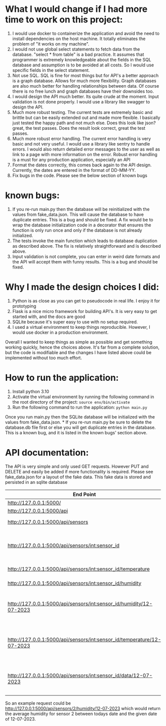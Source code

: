# What I would change if I had more time to work on this project:
1. I would use docker to containerize the application and avoid the need to install dependencies on the host machine. It totally eliminates the problem of "it works on my machine".
2. I would not use global select statements to fetch data from the database. "select * from table" is a bad practice. It assumes that programmer is extremely knowledgeable about the fields in the SQL database and assumption is to be avoided at all costs. So I would use specific fields in the select statement.
3. Not use SQL. SQL is fine for most things but for API's a better approach is a graph database. Allows for much more flexibility. Graph databases are also much better for handling relationships between data. Of course there is no free lunch and graph databases have their downsides too. 
4. I would design the API much better. Its quite crude at the moment. Input validation is not done properly. I would use a library like swagger to design the API.
5. Much more robust testing. The current tests are extremely basic and brittle but can be easily extended out and made more flexible. I basically just tested the happy path and not much else. Does this look like json? great, the test passes. Does the result look correct, great the test passes. 
6. Much more robust error handling. The current error handling is very basic and not very useful. I would use a library like sentry to handle errors. I would also return detailed error messages to the user as well as link to a page with more information on the error. Robust error handling is a must for any production application, especially an API
7. Format the dates correctly, this comes back again to the API design. Currently, the dates are entered in the format of DD-MM-YY. 
7. Fix bugs in the code. Please see the below section of known bugs 


# known bugs:
1. If you re-run main.py then the database will be reinitialized with the values from fake_data.json. This will cause the database to have duplicate entries. This is a bug and should be fixed. A fix would be to wrap the database initialization code in a decorator that ensures the function is only run once and only if the database is not already initialized.
2. The tests invoke the main function which leads to database duplication as described above. The fix is relatively straightforward and is described above.
3. Input validation is not complete, you can enter in weird date formats and the API will accept them with funny results. This is a bug and should be fixed.

# Why I made the design choices I did:
1. Python is as close as you can get to pseudocode in real life. I enjoy it for prototyping 
2. Flask is a nice micro framework for building API's. It is very easy to get started with, and the docs are good 
3. SQLite because it's super easy to use with no setup required. 
4. I used a virtual environment to keep things reproducible. However, I would use docker in a production environment.

Overall I wanted to keep things as simple as possible and get something working quickly, hence the choices above. It's far from a complete solution, but the code is modifiable and the changes I have listed above could be implemented without too much effort. 

# How to run the application:
1. Install python 3.10
2. Activate the virtual environment by running the following command in the root directory of the project: `source env/bin/activate`
3. Run the following command to run the application: `python main.py`

Once you run main.py then the SQLite database will be initialized with the values from fake_data.json. * If you re-run main.py be sure to delete the database.db file first or else you will get duplicate entries in the database. This is a known bug, and it is listed in the known bugs' section above.

# API documentation:
The API is very simple and only used GET requests. However PUT and DELETE and easily be added if more functionality is required. Please see fake_data.json for a layout of the fake data. This fake data is stored and persisted in an sqlite database




| End Point  | What it does |
| ------------- | ------------- |
| http://127.0.0.1:5000/ | home page! |
| http://127.0.0.1:5000/api | sanity check |
| http://127.0.0.1:5000/api/sensors | returns all information about all sensors |
| http://127.0.0.1:5000/api/sensors/int:sensor_id | returns information about sensor 1 or sensor 2 depending on input, so http://127.0.0.1:5000/api/sensors/1 would return all information about sensor 1 
| http://127.0.0.1:5000/api/sensors/int:sensor_id/temperature | returns the average temperature for sensor id 
| http://127.0.0.1:5000/api/sensors/int:sensor_id/humidity | returns the average humidity for sensor id
| http://127.0.0.1:5000/api/sensors/int:sensor_id/humidity/12-07-2023 | returns the average humidity for a sensor id between todays date and a given date(I just happened to use 12-07-2023 as an example, can be any date. use DD-MM-YY format.
| http://127.0.0.1:5000/api/sensors/int:sensor_id/temperature/12-07-2023 | returns the average temperature for a sensor id between todays date and a given date(I just happened to use 12-07-2023 as an example, can be any date. use DD-MM-YY format.
| http://127.0.0.1:5000/api/sensors/int:sensor_id/data/12-07-2023 | returns all data for a given sensor id between todays date and a given date(I just happened to use 12-07-2023 as an example, can be any date. use DD-MM-YY format.

So an example request could be http://127.0.0.1:5000/api/sensors/2/humidity/12-07-2023 which would return the average humidity for sensor 2 between todays date and the given date of 12-07-2023.

